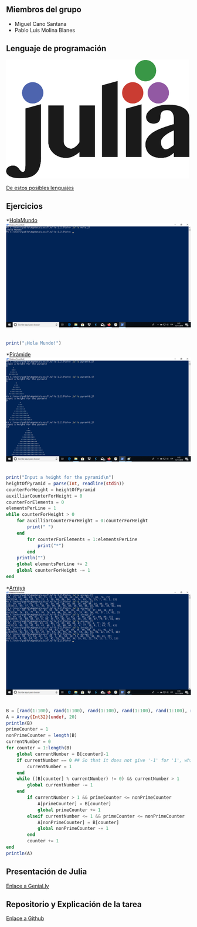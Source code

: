 ## Miembros del grupo

* Miguel Cano Santana
* Pablo Luis Molina Blanes

## Lenguaje de programación

![alt text](https://github.com/miguelcanosantana/aprende-un-lenguaje-en-un-dia/blob/master/Imagenes/julia.png)

[De estos posibles lenguajes](https://github.com/miguelcanosantana/aprende-un-lenguaje-en-un-dia/blob/master/lenguajes_de_programacion.pdf)

## Ejercicios

*[HolaMundo](https://github.com/miguelcanosantana/aprende-un-lenguaje-en-un-dia/blob/master/JL/HolaMundo.jl)
![Foto del Hola Mundo](https://github.com/miguelcanosantana/aprende-un-lenguaje-en-un-dia/blob/master/Imagenes/helloWorld.png)
```julia

print("¡Hola Mundo!")

```

*[Pirámide](https://github.com/miguelcanosantana/aprende-un-lenguaje-en-un-dia/blob/master/JL/Piramide.jl)
![Foto del ejercicio de pirámide](https://github.com/miguelcanosantana/aprende-un-lenguaje-en-un-dia/blob/master/Imagenes/pyramid.png)
```julia

print("Input a height for the pyramid\n")
heightOfPyramid = parse(Int, readline(stdin))
counterForHeight = heightOfPyramid
auxilliarCounterForHeight = 0
counterForElements = 0
elementsPerLine = 1
while counterForHeight > 0
    for auxilliarCounterForHeight = 0:counterForHeight
        print(" ")
    end
        for counterForElements = 1:elementsPerLine
            print("*")
        end
    println("")
    global elementsPerLine += 2
    global counterForHeight -= 1     
end

```

*[Arrays](https://github.com/miguelcanosantana/aprende-un-lenguaje-en-un-dia/blob/master/JL/Arrays.jl)
![Foto del ejercicio de Array](https://github.com/miguelcanosantana/aprende-un-lenguaje-en-un-dia/blob/master/Imagenes/arrays.png)
```julia

B = [rand(1:100), rand(1:100), rand(1:100), rand(1:100), rand(1:100), rand(1:100), rand(1:100), rand(1:100), rand(1:100),rand(1:100), rand(1:100), rand(1:100), rand(1:100), rand(1:100), rand(1:100), rand(1:100), rand(1:100), rand(1:100),rand(1:100), rand(1:100)]
A = Array{Int32}(undef, 20)
println(B)
primeCounter = 1
nonPrimeCounter = length(B)
currentNumber = 0
for counter = 1:length(B)
    global currentNumber = B[counter]-1
    if currentNumber == 0 ## So that it does not give '-1' for '1', which would give an error.
        currentNumber = 1
    end
    while ((B[counter] % currentNumber) != 0) && currentNumber > 1
        global currentNumber -= 1
    end
        if currentNumber > 1 && primeCounter <= nonPrimeCounter
            A[primeCounter] = B[counter]
            global primeCounter += 1
        elseif currentNumber <= 1 && primeCounter <= nonPrimeCounter
            A[nonPrimeCounter] = B[counter]
            global nonPrimeCounter -= 1
        end
        counter += 1
end
println(A)

```

## Presentación de Julia
[Enlace a Genial.ly](https://view.genial.ly/5dca6d9ba502df0f78ab1c3b/presentation-julia)

## Repositorio y Explicación de la tarea
[Enlace a Github ](https://github.com/LuisJoseSanchez/aprende-un-lenguaje-en-un-dia)

